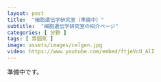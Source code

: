 ```yaml
---
layout: post
title:  "細胞遺伝学研究室（準備中）"
subtitle:  "細胞遺伝学研究室の紹介ページ"
categories: [ 分野 ]
tags: [ 雰囲気 ]
image: assets/images/celgen.jpg
video: https://www.youtube.com/embed/ftjeVcU_AlI
---
```


準備中です。  
